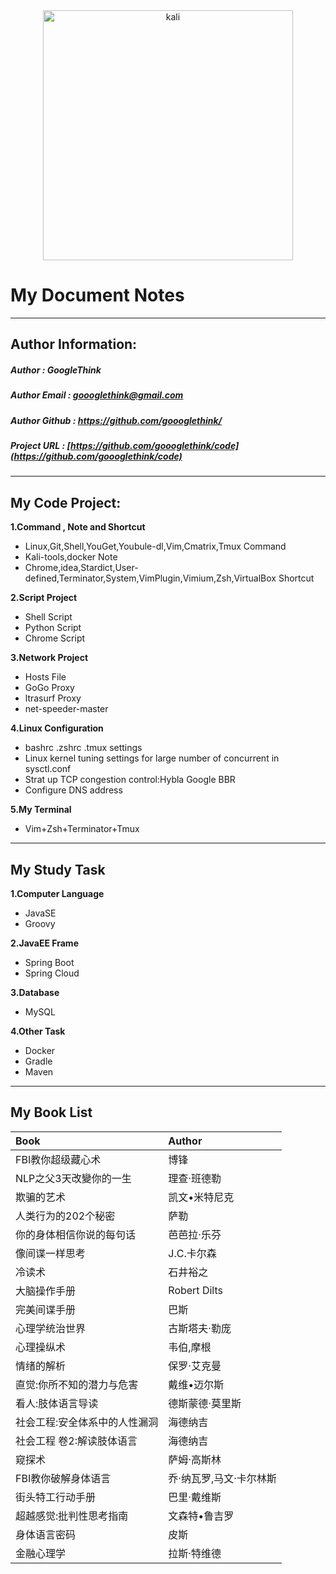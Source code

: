 <div align=center>
    <img src="https://github.com/goooglethink/code/blob/master/Pictures/kali.png" width = "400" alt="kali" />
</div>

My Document Notes
====

-------

Author Information:
----
##### Author : GoogleThink
##### Author Email : <goooglethink@gmail.com>
##### Author Github : <https://github.com/goooglethink/>
##### Project URL : [https://github.com/goooglethink/code](https://github.com/goooglethink/code)

-------

My Code Project:
----
__1.Command , Note and Shortcut__
- Linux,Git,Shell,YouGet,Youbule-dl,Vim,Cmatrix,Tmux Command
- Kali-tools,docker Note
- Chrome,idea,Stardict,User-defined,Terminator,System,VimPlugin,Vimium,Zsh,VirtualBox Shortcut

**2.Script Project**
+ Shell Script
+ Python Script
+ Chrome Script

__3.Network Project__
- Hosts File
- GoGo Proxy
- ltrasurf Proxy
- net-speeder-master

__4.Linux Configuration__
- bashrc .zshrc .tmux settings
- Linux kernel tuning settings for large number of concurrent in sysctl.conf
- Strat up TCP congestion control:Hybla Google BBR
- Configure DNS address

__5.My Terminal__
- Vim+Zsh+Terminator+Tmux

------

My Study Task
----
__1.Computer Language__
- JavaSE
- Groovy

__2.JavaEE Frame__
- Spring Boot
- Spring Cloud

__3.Database__
- MySQL

__4.Other Task__
- Docker
- Gradle
- Maven

----

My Book List
----
Book                          | Author
:---                          | :-----
FBI教你超级藏心术             | 博锋
NLP之父3天改變你的一生        | 理查‧班德勒
欺骗的艺术                    | 凯文•米特尼克
人类行为的202个秘密           | 萨勒
你的身体相信你说的每句话      | 芭芭拉·乐芬
像间谍一样思考                | J.C.卡尔森
冷读术                        | 石井裕之
大脑操作手册                  | Robert Dilts
完美间谍手册                  | 巴斯
心理学统治世界                | 古斯塔夫·勒庞
心理操纵术                    | 韦伯,摩根
情绪的解析                    | 保罗·艾克曼
直觉:你所不知的潜力与危害     | 戴维•迈尔斯
看人:肢体语言导读             | 德斯蒙德·莫里斯
社会工程:安全体系中的人性漏洞 | 海德纳吉
社会工程 卷2:解读肢体语言     | 海德纳吉
窥探术                        | 萨姆·高斯林
FBI教你破解身体语言           | 乔·纳瓦罗,马文·卡尔林斯
街头特工行动手册              | 巴里·戴维斯
超越感觉:批判性思考指南       | 文森特•鲁吉罗
身体语言密码                  | 皮斯
金融心理学                    | 拉斯·特维德


